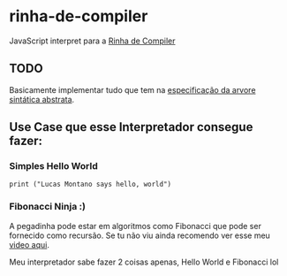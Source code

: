# rinha-de-compiler
JavaScript interpret para a [Rinha de Compiler](https://github.com/aripiprazole/rinha-de-compiler)

## TODO 
Basicamente implementar tudo que tem na [especificação da arvore sintática abstrata](https://github.com/aripiprazole/rinha-de-compiler/blob/main/SPECS.md).

## Use Case que esse Interpretador consegue fazer:

### Simples Hello World
```
print ("Lucas Montano says hello, world")
```

### Fibonacci Ninja :)

A pegadinha pode estar em algoritmos como Fibonacci que pode ser fornecido como recursão. Se tu não viu ainda recomendo ver esse meu [video aqui](https://youtu.be/XfmZRS6oP3U?si=4iAyLD2SCFBRB9d0).

Meu interpretador sabe fazer 2 coisas apenas, Hello World e Fibonacci lol
